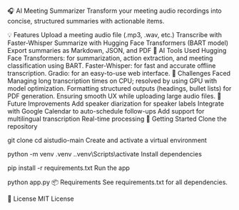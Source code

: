 🎧 AI Meeting Summarizer
Transform your meeting audio recordings into concise, structured summaries with actionable items.

💡 Features
Upload a meeting audio file (.mp3, .wav, etc.)
Transcribe with Faster-Whisper
Summarize with Hugging Face Transformers (BART model)
Export summaries as Markdown, JSON, and PDF
🧠 AI Tools Used
Hugging Face Transformers: for summarization, action extraction, and meeting classification using BART.
Faster-Whisper: for fast and accurate offline transcription.
Gradio: for an easy-to-use web interface.
🚧 Challenges Faced
Managing long transcription times on CPU; resolved by using GPU with model optimization.
Formatting structured outputs (headings, bullet lists) for PDF generation.
Ensuring smooth UX while uploading large audio files.
🔧 Future Improvements
Add speaker diarization for speaker labels
Integrate with Google Calendar to auto-schedule follow-ups
Add support for multilingual transcription
Real-time processing
🚀 Getting Started
Clone the repository

git clone <your-repo-url>
cd aistudio-main
Create and activate a virtual environment

python -m venv .venv
.\.venv\Scripts\activate
Install dependencies

pip install -r requirements.txt
Run the app

python app.py
📦 Requirements
See requirements.txt for all dependencies.

📝 License
MIT License
